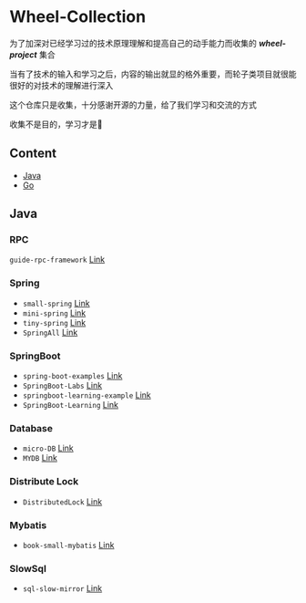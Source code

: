 # Wheel-Collection

为了加深对已经学习过的技术原理理解和提高自己的动手能力而收集的 ***wheel-project*** 集合

当有了技术的输入和学习之后，内容的输出就显的格外重要，而轮子类项目就很能很好的对技术的理解进行深入

这个仓库只是收集，十分感谢开源的力量，给了我们学习和交流的方式

收集不是目的，学习才是🤗

## Content

- [Java](#Java)
- [Go](#Go)


## Java

### RPC

```guide-rpc-framework``` [Link](https://github.com/Snailclimb/guide-rpc-framework)



### Spring

- ```small-spring``` [Link](https://github.com/fuzhengwei/small-spring)
- ```mini-spring``` [Link](https://github.com/DerekYRC/mini-spring)
- ```tiny-spring``` [Link](https://github.com/code4craft/tiny-spring)
- ```SpringAll``` [Link](https://github.com/wuyouzhuguli/SpringAll)

### SpringBoot

- ```spring-boot-examples``` [Link](https://github.com/ityouknow/spring-boot-examples)
- ```SpringBoot-Labs``` [Link](https://github.com/yudaocode/SpringBoot-Labs)
- ```springboot-learning-example``` [Link](https://github.com/JeffLi1993/springboot-learning-example)
- ```SpringBoot-Learning``` [Link](https://github.com/dyc87112/SpringBoot-Learning)

### Database

- ```micro-DB``` [Link](https://github.com/nothingax/micro-DB)
- ```MYDB``` [Link](https://github.com/CN-GuoZiyang/MYDB)
### Distribute Lock

- ```DistributedLock``` [Link](https://github.com/yangliu0/DistributedLock)
### Mybatis

- ```book-small-mybatis``` [Link](https://github.com/fuzhengwei/book-small-mybatis)

### SlowSql

- ```sql-slow-mirror``` [Link](https://github.com/lhccong/sql-slow-mirror)

